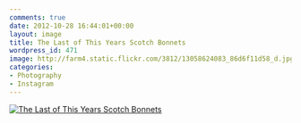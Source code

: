 ```yaml
---
comments: true
date: 2012-10-28 16:44:01+00:00
layout: image
title: The Last of This Years Scotch Bonnets
wordpress_id: 471
image: http://farm4.static.flickr.com/3812/13058624083_86d6f11d58_d.jpg
categories:
- Photography
- Instagram
---
```


[![The Last of This Years Scotch Bonnets][thm]][img]

[thm]: //farm4.static.flickr.com/3812/13058624083_86d6f11d58_d.jpg
[img]: //www.flickr.com/photos/richard-perry/13058624083/
